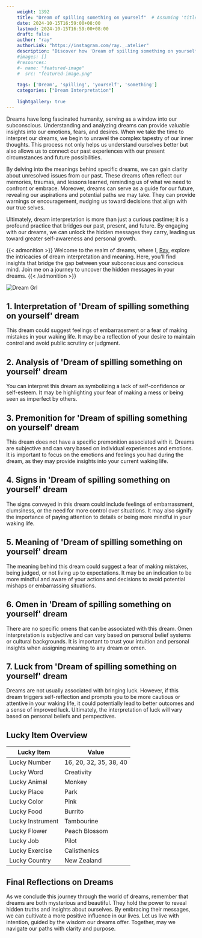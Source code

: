 ```yaml
---
    weight: 1392
    title: "Dream of spilling something on yourself"  # Assuming 'title' column exists
    date: 2024-10-15T16:59:00+08:00
    lastmod: 2024-10-15T16:59:00+08:00
    draft: false
    author: "ray"
    authorLink: "https://instagram.com/ray._.atelier"
    description: "Discover how 'Dream of spilling something on yourself' can interpret your future and uncover its significant meanings in your life."
    #images: []
    #resources:
    #- name: "featured-image"
    #  src: "featured-image.png"
    
    tags: ['Dream', 'spilling', 'yourself', 'something']
    categories: ["Dream Interpretation"]
    
    lightgallery: true
---
```

    
Dreams have long fascinated humanity, serving as a window into our subconscious. Understanding and analyzing dreams can provide valuable insights into our emotions, fears, and desires. When we take the time to interpret our dreams, we begin to unravel the complex tapestry of our inner thoughts. This process not only helps us understand ourselves better but also allows us to connect our past experiences with our present circumstances and future possibilities.

By delving into the meanings behind specific dreams, we can gain clarity about unresolved issues from our past. These dreams often reflect our memories, traumas, and lessons learned, reminding us of what we need to confront or embrace. Moreover, dreams can serve as a guide for our future, revealing our aspirations and potential paths we may take. They can provide warnings or encouragement, nudging us toward decisions that align with our true selves.

Ultimately, dream interpretation is more than just a curious pastime; it is a profound practice that bridges our past, present, and future. By engaging with our dreams, we can unlock the hidden messages they carry, leading us toward greater self-awareness and personal growth.

{{< admonition >}}
Welcome to the realm of dreams, where I, [Ray](https://instagram.com/ray._.atelier), explore the intricacies of dream interpretation and meaning. Here, you’ll find insights that bridge the gap between your subconscious and conscious mind. Join me on a journey to uncover the hidden messages in your dreams.
{{< /admonition >}}

![Dream Grl](https://cdn.pixabay.com/photo/2017/11/02/03/35/gothic-2910057_1280.jpg "Dream Grl")

## 1. Interpretation of 'Dream of spilling something on yourself' dream

This dream could suggest feelings of embarrassment or a fear of making mistakes in your waking life. It may be a reflection of your desire to maintain control and avoid public scrutiny or judgment.

## 2. Analysis of 'Dream of spilling something on yourself' dream

You can interpret this dream as symbolizing a lack of self-confidence or self-esteem. It may be highlighting your fear of making a mess or being seen as imperfect by others.

## 3. Premonition for 'Dream of spilling something on yourself' dream

This dream does not have a specific premonition associated with it. Dreams are subjective and can vary based on individual experiences and emotions. It is important to focus on the emotions and feelings you had during the dream, as they may provide insights into your current waking life.

## 4. Signs in 'Dream of spilling something on yourself' dream

The signs conveyed in this dream could include feelings of embarrassment, clumsiness, or the need for more control over situations. It may also signify the importance of paying attention to details or being more mindful in your waking life.

## 5. Meaning of 'Dream of spilling something on yourself' dream

The meaning behind this dream could suggest a fear of making mistakes, being judged, or not living up to expectations. It may be an indication to be more mindful and aware of your actions and decisions to avoid potential mishaps or embarrassing situations.

## 6. Omen in 'Dream of spilling something on yourself' dream

There are no specific omens that can be associated with this dream. Omen interpretation is subjective and can vary based on personal belief systems or cultural backgrounds. It is important to trust your intuition and personal insights when assigning meaning to any dream or omen.

## 7. Luck from 'Dream of spilling something on yourself' dream

Dreams are not usually associated with bringing luck. However, if this dream triggers self-reflection and prompts you to be more cautious or attentive in your waking life, it could potentially lead to better outcomes and a sense of improved luck. Ultimately, the interpretation of luck will vary based on personal beliefs and perspectives.

## Lucky Item Overview
| Lucky Item          | Value              |
|---------------|--------------------|
| Lucky Number        | 16, 20, 32, 35, 38, 40  |
| Lucky Word          | Creativity |
| Lucky Animal        | Monkey |
| Lucky Place         | Park     |
| Lucky Color         | Pink     |
| Lucky Food          | Burrito      |
| Lucky Instrument    | Tambourine |
| Lucky Flower        | Peach Blossom    |
| Lucky Job           | Pilot       |
| Lucky Exercise      | Calisthenics  |
| Lucky Country       | New Zealand    |


##  Final Reflections on Dreams

As we conclude this journey through the world of dreams, remember that dreams are both mysterious and beautiful. They hold the power to reveal hidden truths and insights about ourselves. By embracing their messages, we can cultivate a more positive influence in our lives. Let us live with intention, guided by the wisdom our dreams offer. Together, may we navigate our paths with clarity and purpose.
